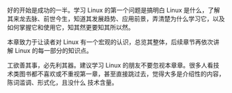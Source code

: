  好的开始是成功的一半。学习 Linux 的第一个问题是搞明白 Linux 是什么，了解其来龙去脉、前世今生，知道其发展趋势、应用前景，弄清楚为什么学习它，以及如何掌握它和使用它，知其然更要知其所以然。

本章致力于让读者对 Linux 有一个宏观的认识，总览其整体，后续章节再依次讲解 Linux 的每一部分的知识点。

工欲善其事，必先利其器。建议学习 Linux 的朋友不要忽视本章章。很多人看技术类图书都不喜欢或不重视第一章，甚至直接跳过去，觉得大多是介绍性的内容，陈词滥调、形式化，且没什么 技术含量。

